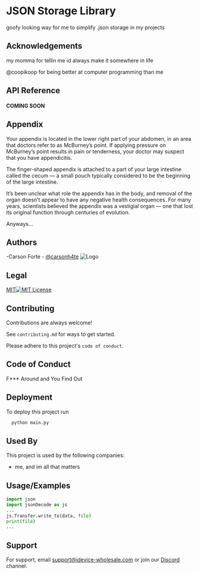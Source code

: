
# JSON Storage Library

goofy looking way for me to simplify .json storage in my projects


## Acknowledgements

my momma for tellin me id always make it somewhere in life

@coopikoop for being better at computer programming than me
## API Reference

#### COMING SOON


## Appendix

Your appendix is located in the lower right part of your abdomen, in an area that doctors refer to as McBurney’s point. If applying pressure on McBurney’s point results in pain or tenderness, your doctor may suspect that you have appendicitis.

The finger-shaped appendix is attached to a part of your large intestine called the cecum — a small pouch typically considered to be the beginning of the large intestine.

It’s been unclear what role the appendix has in the body, and removal of the organ doesn’t appear to have any negative health consequences. For many years, scientists believed the appendix was a vestigial organ — one that lost its original function through centuries of evolution.

Anyways...
## Authors

-Carson Forte - [@carsonh4te](https://www.github.com/carsonh4te)
![Logo](https://i.ibb.co/djmJ7LN/i-Device-Software.png)


## Legal

[MIT](https://choosealicense.com/licenses/mit/)[![MIT License](https://img.shields.io/badge/License-MIT-green.svg)](https://choosealicense.com/licenses/mit/)


## Contributing

Contributions are always welcome!

See `contributing.md` for ways to get started.

Please adhere to this project's `code of conduct`.


## Code of Conduct
F*** Around and You Find Out
## Deployment

To deploy this project run

```bash
  python main.py
```


## Used By

This project is used by the following companies:

- me, and im all that matters


## Usage/Examples

```python
import json
import jsonDecode as js
...
js.Transfer.write_to(data, file)
print(file)
...
```


## Support

For support, email support@idevice-wholesale.com or join our [Discord](https://discord.gg/KsXw4eVN) channel.
